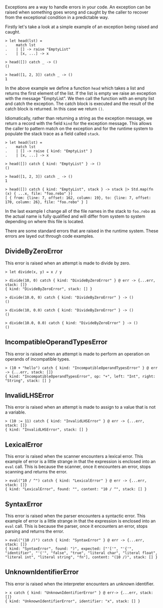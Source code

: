 Exceptions are a way to handle errors in your code.  An exception can be raised when something goes wrong and caught by the caller to recover from the exceptional condition in a predictable way.

Firstly let's take a look at a simple example of an exception being raised and caught.

```rebo-repl
> let head(lst) =
.    match lst
.    | [] -> raise "EmptyList"
.    | [x, ...] -> x

> head([]) catch _ -> ()
()

> head([1, 2, 3]) catch _ -> ()
1
```

In the above example we define a function `head` which takes a list and returns the first element of the list.  If the list is empty we raise an exception with the message "EmptyList".  We then call the function with an empty list and catch the exception.  The catch block is executed and the result of the catch block is returned.  In this case we return `()`.

Idiomatically, rather than returning a string as the exception message, we return a record with the field `kind` for the exception message.  This allows the caller to pattern match on the exception and for the runtime system to populate the stack trace as a field called `stack`.  

```rebo-repl
> let head(lst) =
.    match lst
.    | [] -> raise { kind: "EmptyList" }
.    | [x, ...] -> x

> head([]) catch { kind: "EmptyList" } -> ()
()

> head([1, 2, 3]) catch _ -> ()
1

> head([]) catch { kind: "EmptyList", stack } -> stack |> Std.map(fn (x) { ...x, file: "foo.rebo" })
[ { from: {line: 7, offset: 162, column: 19}, to: {line: 7, offset: 170, column: 26}, file: "foo.rebo" } ]
```

In the last example I change all of the file names in the stack to `foo.rebo` as the actual name is fully qualified and will differ from system to system depending on where this file is located.

There are some standard errors that are raised in the runtime system.  These errors are layed out through code examples.

## DivideByZeroError

This error is raised when an attempt is made to divide by zero.

```rebo-repl
> let divide(x, y) = x / y

> divide(10, 0) catch { kind: "DivideByZeroError" } @ err -> {...err, stack: []}
{ kind: "DivideByZeroError", stack: [] }

> divide(10.0, 0) catch { kind: "DivideByZeroError" } -> ()
()

> divide(10, 0.0) catch { kind: "DivideByZeroError" } -> ()
()

> divide(10.0, 0.0) catch { kind: "DivideByZeroError" } -> ()
()
```

## IncompatibleOperandTypesError

This error is raised when an attempt is made to perform an operation on operands of incompatible types.

```rebo-repl
> (10 + "hello") catch { kind: "IncompatibleOperandTypesError" } @ err -> {...err, stack: []}
{ kind: "IncompatibleOperandTypesError", op: "+", left: "Int", right: "String", stack: [] }
```

## InvalidLHSError

This error is raised when an attempt is made to assign to a value that is not a variable.

```rebo-repl
> (10 := 11) catch { kind: "InvalidLHSError" } @ err -> {...err, stack: []}
{ kind: "InvalidLHSError", stack: [] }
```

## LexicalError

This error is raised when the scanner encounters a lexical error.  This example of error is a little strange in that the expression is enclosed into an `eval` call.  This is because the scanner, once it encounters an error, stops scanning and returns the error.

```rebo-repl
> eval("10 / ^") catch { kind: "LexicalError" } @ err -> {...err, stack: []}
{ kind: "LexicalError", found: "", content: "10 / ^", stack: [] }
```

## SyntaxError

This error is raised when the parser encounters a syntactic error.  This example of error is a little strange in that the expression is enclosed into an `eval` call.  This is because the parser, once it encounters an error, stops parsing and returns the error.

```rebo-repl
> eval("(10 /)") catch { kind: "SyntaxError" } @ err -> {...err, stack: []}
{ kind: "SyntaxError", found: ")", expected: ["'['", "'{'", "identifier", "'('", "false", "true", "literal char", "literal float", "literal int", "literal string", "fn"], content: "(10 /)", stack: [] }
```

## UnknownIdentifierError

This error is raised when the interpreter encounters an unknown identifier.

```rebo-repl
> x catch { kind: "UnknownIdentifierError" } @ err-> {...err, stack: []}
{ kind: "UnknownIdentifierError", identifier: "x", stack: [] }
```
